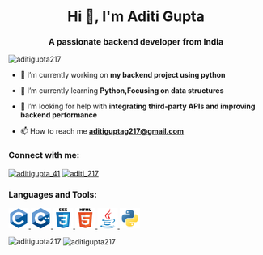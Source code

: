 <h1 align="center">Hi 👋, I'm Aditi Gupta</h1>
<h3 align="center">A passionate backend developer from India</h3>

<p align="left"> <img src="https://komarev.com/ghpvc/?username=aditigupta217&label=Profile%20views&color=0e75b6&style=flat" alt="aditigupta217" /> </p>

- 🔭 I’m currently working on **my backend project using python**

- 🌱 I’m currently learning **Python,Focusing on data structures**

- 🤝 I’m looking for help with **integrating third-party APIs and improving backend performance**

- 📫 How to reach me **aditiguptag217@gmail.com**

<h3 align="left">Connect with me:</h3>
<p align="left">
<a href="https://instagram.com/aditigupta_41" target="blank"><img align="center" src="https://raw.githubusercontent.com/rahuldkjain/github-profile-readme-generator/master/src/images/icons/Social/instagram.svg" alt="aditigupta_41" height="30" width="40" /></a>
<a href="https://www.leetcode.com/aditi_217" target="blank"><img align="center" src="https://raw.githubusercontent.com/rahuldkjain/github-profile-readme-generator/master/src/images/icons/Social/leet-code.svg" alt="aditi_217" height="30" width="40" /></a>
</p>

<h3 align="left">Languages and Tools:</h3>
<p align="left"> <a href="https://www.cprogramming.com/" target="_blank" rel="noreferrer"> <img src="https://raw.githubusercontent.com/devicons/devicon/master/icons/c/c-original.svg" alt="c" width="40" height="40"/> </a> <a href="https://www.w3schools.com/cpp/" target="_blank" rel="noreferrer"> <img src="https://raw.githubusercontent.com/devicons/devicon/master/icons/cplusplus/cplusplus-original.svg" alt="cplusplus" width="40" height="40"/> </a> <a href="https://www.w3schools.com/css/" target="_blank" rel="noreferrer"> <img src="https://raw.githubusercontent.com/devicons/devicon/master/icons/css3/css3-original-wordmark.svg" alt="css3" width="40" height="40"/> </a> <a href="https://www.w3.org/html/" target="_blank" rel="noreferrer"> <img src="https://raw.githubusercontent.com/devicons/devicon/master/icons/html5/html5-original-wordmark.svg" alt="html5" width="40" height="40"/> </a> <a href="https://www.java.com" target="_blank" rel="noreferrer"> <img src="https://raw.githubusercontent.com/devicons/devicon/master/icons/java/java-original.svg" alt="java" width="40" height="40"/> </a> <a href="https://www.python.org" target="_blank" rel="noreferrer"> <img src="https://raw.githubusercontent.com/devicons/devicon/master/icons/python/python-original.svg" alt="python" width="40" height="40"/> </a> </p>

<p><img align="left" src="https://github-readme-stats.vercel.app/api/top-langs?username=aditigupta217&show_icons=true&locale=en&layout=compact" alt="aditigupta217" /></p>

<p>&nbsp;<img align="center" src="https://github-readme-stats.vercel.app/api?username=aditigupta217&show_icons=true&locale=en" alt="aditigupta217" /></p>
